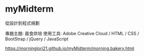 # myMidterm

從設計到程式規劃

專題主題: 晨食烘培
使用工具: Adobe Creative Cloud / HTML / CSS / BootStrap / jQuery / JavaScript

https://morninglori21.github.io/myMidterm/morning.bakery.html

